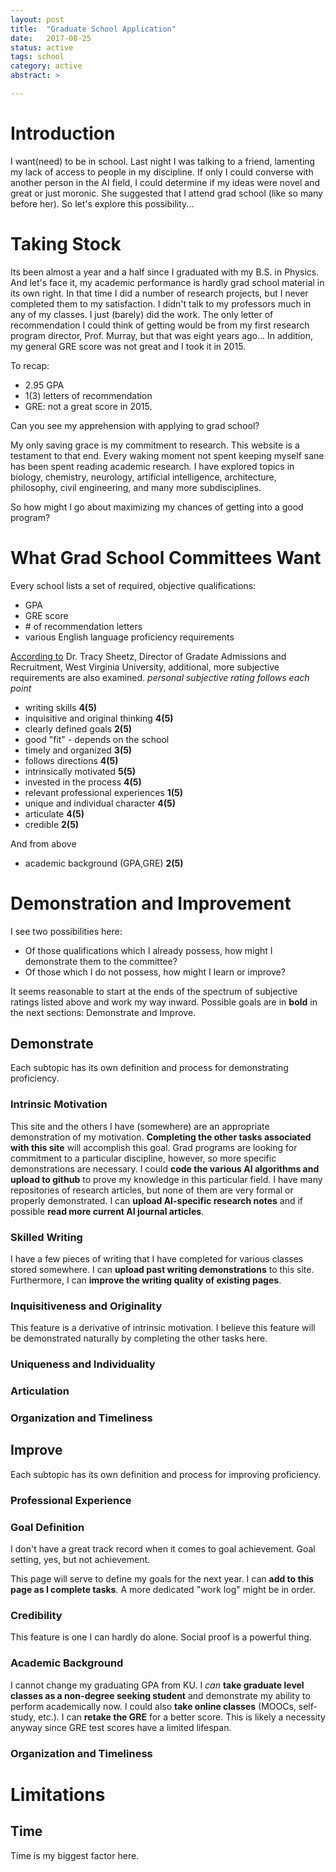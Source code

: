 ```yaml
---
layout: post
title:  "Graduate School Application"
date:   2017-08-25
status: active
tags: school
category: active
abstract: >

---
```


<!--more-->

# Introduction

I want(need) to be in school. Last night I was talking to a friend, lamenting my lack of access to people in my discipline. If only I could converse with another person in the AI field, I could determine if my ideas were novel and great or just moronic. She suggested that I attend grad school (like so many before her). So let's explore this possibility...

# Taking Stock

Its been almost a year and a half since I graduated with my B.S. in Physics. And let's face it, my academic performance is hardly grad school material in its own right. In that time I did a number of research projects, but I never completed them to my satisfaction. I didn't talk to my professors much in any of my classes. I just (barely) did the work. The only letter of recommendation I could think of getting would be from my first research program director, Prof. Murray, but that was eight years ago... In addition, my general GRE score was not great and I took it in 2015.

To recap:
* 2.95 GPA
* 1(3) letters of recommendation
* GRE: not a great score in 2015.

Can you see my apprehension with applying to grad school?

My only saving grace is my commitment to research. This website is a testament to that end. Every waking moment not spent keeping myself sane has been spent reading academic research. I have explored topics in biology, chemistry, neurology, artificial intelligence, architecture, philosophy, civil engineering, and many more subdisciplines.

So how might I go about maximizing my chances of getting into a good program?

# What Grad School Committees Want

Every school lists a set of required, objective qualifications:
* GPA
* GRE score
* \# of recommendation letters
* various English language proficiency requirements

[According to]() Dr. Tracy Sheetz, Director of Gradate Admissions and Recruitment, West Virginia University, additional, more subjective requirements are also examined. *personal subjective rating follows each point*
* writing skills **4(5)**
* inquisitive and original thinking **4(5)**
* clearly defined goals **2(5)**
* good "fit" - depends on the school
* timely and organized **3(5)**
* follows directions **4(5)**
* intrinsically motivated **5(5)**
* invested in the process **4(5)**
* relevant professional experiences **1(5)**
* unique and individual character **4(5)**
* articulate **4(5)**
* credible **2(5)**

And from above
* academic background (GPA,GRE) **2(5)**

# Demonstration and Improvement

I see two possibilities here:

* Of those qualifications which I already possess, how might I demonstrate them to the committee?
* Of those which I do not possess, how might I learn or improve?

It seems reasonable to start at the ends of the spectrum of subjective ratings listed above and work my way inward. Possible goals are in **bold** in the next sections: Demonstrate and Improve.

## Demonstrate
Each subtopic has its own definition and process for demonstrating proficiency.

### Intrinsic Motivation
This site and the others I have (somewhere) are an appropriate demonstration of my motivation. **Completing the other tasks associated with this site** will accomplish this goal. Grad programs are looking for commitment to a particular discipline, however, so more specific demonstrations are necessary. I could **code the various AI algorithms and upload to github** to prove my knowledge in this particular field. I have many repositories of research articles, but none of them are very formal or properly demonstrated. I can **upload AI-specific research notes** and if possible **read more current AI journal articles**.

### Skilled Writing
I have a few pieces of writing that I have completed for various classes stored somewhere. I can **upload past writing demonstrations** to this site. Furthermore, I can **improve the writing quality of existing pages**.

### Inquisitiveness and Originality
This feature is a derivative of intrinsic motivation. I believe this feature will be demonstrated naturally by completing the other tasks here.

### Uniqueness and Individuality

### Articulation

### Organization and Timeliness


## Improve
Each subtopic has its own definition and process for improving proficiency.

### Professional Experience

### Goal Definition
I don't have a great track record when it comes to goal achievement. Goal setting, yes, but not achievement.

This page will serve to define my goals for the next year. I can **add to this page as I complete tasks**. A more dedicated "work log" might be in order.

### Credibility

This feature is one I can hardly do alone. Social proof is a powerful thing. 

### Academic Background
I cannot change my graduating GPA from KU. I *can* **take graduate level classes as a non-degree seeking student** and demonstrate my ability to perform academically now. I could also **take online classes** (MOOCs, self-study, etc.).
I can **retake the GRE** for a better score. This is likely a necessity anyway since GRE test scores have a limited lifespan.

### Organization and Timeliness


# Limitations

## Time

Time is my biggest factor here.
